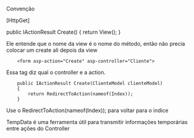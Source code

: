 Convenção 

[HttpGet]

public IActionResult Create()
{
    return View();
}

Ele entende que o nome da view é o nome do método, então não precia colocar um create ali depois da view


        <form asp-action="Create" asp-controller="Cliente">

Essa tag diz qual o controller e a action.


        public IActionResult Create(ClienteModel clienteModel) 
        {
            return RedirectToAction(nameof(Index));
        }

Use o RedirectToAction(nameof(Index)); para voltar para o indice

TempData é uma ferramenta útil para transmitir informações temporárias entre ações do Controller
